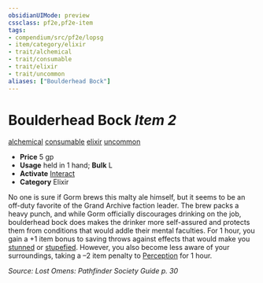 ```yaml
---
obsidianUIMode: preview
cssclass: pf2e,pf2e-item
tags:
- compendium/src/pf2e/lopsg
- item/category/elixir
- trait/alchemical
- trait/consumable
- trait/elixir
- trait/uncommon
aliases: ["Boulderhead Bock"]
---
```

# Boulderhead Bock *Item 2*  
[alchemical](../../../Rules/traits/alchemical.md)  [consumable](../../../Rules/traits/consumable.md)  [elixir](../../../Rules/traits/elixir.md)  [uncommon](../../../Rules/traits/uncommon.md)  

- **Price** 5 gp
- **Usage** held in 1 hand; **Bulk** L
- **Activate** [Interact](../../../Rules/actions/interact.md)
- **Category** Elixir

No one is sure if Gorm brews this malty ale himself, but it seems to be an off-duty favorite of the Grand Archive faction leader. The brew packs a heavy punch, and while Gorm officially discourages drinking on the job, boulderhead bock does makes the drinker more self-assured and protects them from conditions that would addle their mental faculties. For 1 hour, you gain a +1 item bonus to saving throws against effects that would make you [stunned](../../../Rules/conditions.md#Stunned) or [stupefied](../../../Rules/conditions.md#Stupefied). However, you also become less aware of your surroundings, taking a –2 item penalty to [Perception](../../skills.md#Perception) for 1 hour.

*Source: Lost Omens: Pathfinder Society Guide p. 30*